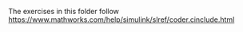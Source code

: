 The exercises in this folder follow https://www.mathworks.com/help/simulink/slref/coder.cinclude.html